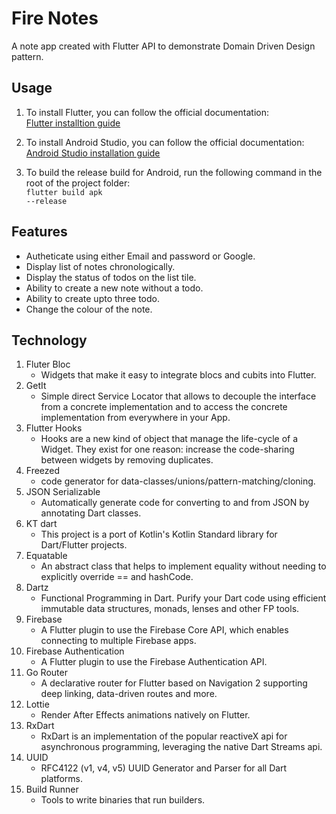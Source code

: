# Fire Notes<br>

<p>A note app created with Flutter API to demonstrate Domain Driven Design pattern.<p>

## Usage

1. To install Flutter, you can follow the official documentation:<br>
[Flutter installtion guide](https://docs.flutter.dev/get-started/install)

2. To install Android Studio, you can follow the official documentation: <br>
[Android Studio installation guide](https://developer.android.com/studio/install)

3. To build the release build for Android, run the following command in the root of the project folder:<br>
<code>flutter build apk --release</code>

## Features

- Autheticate using either Email and password or Google.
- Display list of notes chronologically.
- Display the status of todos on the list tile.
- Ability to create a new note without a todo.
- Ability to create upto three todo.
- Change the colour of the note.

## Technology

1. Fluter Bloc
    - Widgets that make it easy to integrate blocs and cubits into Flutter.
2. GetIt
    - Simple direct Service Locator that allows to decouple the interface from a concrete implementation and to access the concrete implementation from everywhere in your App.
3. Flutter Hooks
    - Hooks are a new kind of object that manage the life-cycle of a Widget. They exist for one reason: increase the code-sharing between widgets by removing duplicates.
4. Freezed
    - code generator for data-classes/unions/pattern-matching/cloning.
5. JSON Serializable
    - Automatically generate code for converting to and from JSON by annotating Dart classes.
6. KT dart
    - This project is a port of Kotlin's Kotlin Standard library for Dart/Flutter projects.
7. Equatable
    - An abstract class that helps to implement equality without needing to explicitly override == and hashCode.
8. Dartz
    - Functional Programming in Dart. Purify your Dart code using efficient immutable data structures, monads, lenses and other FP tools.
9. Firebase
    - A Flutter plugin to use the Firebase Core API, which enables connecting to multiple Firebase apps.
10. Firebase Authentication
    - A Flutter plugin to use the Firebase Authentication API.
11. Go Router
    - A declarative router for Flutter based on Navigation 2 supporting deep linking, data-driven routes and more.
12. Lottie
    - Render After Effects animations natively on Flutter.
13. RxDart
    - RxDart is an implementation of the popular reactiveX api for asynchronous programming, leveraging the native Dart Streams api.
14. UUID
    - RFC4122 (v1, v4, v5) UUID Generator and Parser for all Dart platforms.
15. Build Runner
    - Tools to write binaries that run builders.
